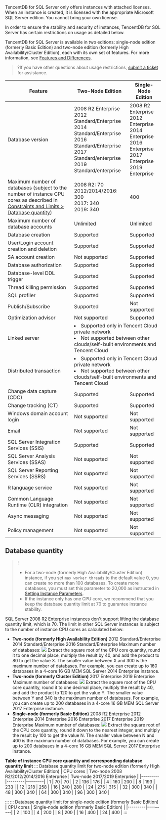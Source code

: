 TencentDB for SQL Server only offers instances with attached licenses. When an instance is created, it is licensed with the appropriate Microsoft SQL Server edition. You cannot bring your own license.

In order to ensure the stability and security of instances, TencentDB for SQL Server has certain restrictions on usage as detailed below.

TencentDB for SQL Server is available in two editions: single-node edition (formerly Basic Edition) and two-node edition (formerly High Availability/Cluster Edition), each with its own set of features. For more information, see [Features and Differences](https://www.tencentcloud.com/document/product/238/46495).
>?If you have other questions about usage restrictions, [submit a ticket](https://console.cloud.tencent.com/workorder/category) for assistance.

<table>
<thead><tr><th>Feature</th><th>Two-Node Edition</th><th>Single-Node Edition</th></tr></thead>
<tbody>
<tr><td>Database version</td><td>2008 R2 Enterprise<br>2012 Standard/Enterprise<br>2014 Standard/Enterprise<br>2016 Standard/Enterprise<br>2017 Standard/enterprise<br>2019 Standard/enterprise</td><td>2008 R2 Enterprise<br>2012 Enterprise<br>2014 Enterprise<br>2016 Enterprise<br>2017 Enterprise<br>2019 Enterprise</td></tr>
<tr><td>Maximum number of databases (subject to the number of instance CPU cores as described in <a href="https://intl.cloud.tencent.com/document/product/238/2021" target="_blank">Constraints and Limits > Database quantity</a>)</td><td>2008 R2: 70<br>2012/2014/2016: 300<br>2017: 340<br>2019: 340</td><td>400</td></tr>
<tr><td>Maximum number of database accounts</td><td>Unlimited</td><td>Unlimited</td></tr>
<tr><td>Database creation</td><td>Supported</td><td>Supported</td></tr>
<tr><td>User/Login account creation and deletion</td><td>Supported</td><td>Supported</td></tr>
<tr><td>SA account creation</td><td>Not supported</td><td>Supported</td></tr>
<tr><td>Database authorization</td><td>Supported</td><td>Supported</td></tr>
<tr><td>Database-level DDL trigger</td><td>Supported</td><td>Supported</td></tr>
<tr><td>Thread killing permission</td><td>Supported</td><td>Supported</td></tr>
<tr><td>SQL profiler</td><td>Supported</td><td>Supported</td></tr>
<tr><td>Publish/Subscribe</td><td>Supported</td><td>Not supported</td></tr>
<tr><td>Optimization advisor</td><td>Not supported</td><td>Supported</td></tr>
<tr><td>Linked server</td><td colspan = "2"><li>Supported only in Tencent Cloud private network<br><li>Not supported between other clouds/self-built environments and Tencent Cloud</td></tr>
<tr><td>Distributed transaction</td><td colspan = "2"><li>Supported only in Tencent Cloud private network<br><li>Not supported between other clouds/self-built environments and Tencent Cloud</td></tr>
<tr><td>Change data capture (CDC)</td><td>Supported</td><td>Supported</td></tr>
<tr><td>Change tracking (CT)</td><td>Supported</td><td>Supported</td></tr>
<tr><td>Windows domain account login</td><td>Not supported</td><td>Not supported</td></tr>
<tr><td>Email</td><td>Not supported</td><td>Not supported</td></tr>
<tr><td>SQL Server Integration Services (SSIS)</td><td>Supported</td><td>Supported</td></tr>
<tr><td>SQL Server Analysis Services (SSAS)</td><td>Not supported</td><td>Not supported</td></tr>
<tr><td>SQL Server Reporting Services (SSRS)</td><td>Not supported</td><td>Not supported</td></tr>
<tr><td>R language service</td><td>Not supported</td><td>Not supported</td></tr>
<tr><td>Common Language Runtime (CLR) integration</td><td>Not supported</td><td>Not supported</td></tr>
<tr><td>Async messaging</td><td>Not supported</td><td>Not supported</td></tr>
<tr><td>Policy management</td><td>Not supported</td><td>Not supported</td></tr>
</tbody></table>	

## Database quantity[](id:SJKSL)
>!
>- For a two-node (formerly High Availability/Cluster Edition) instance, if you set `max worker threads` to the default value 0, you can create no more than 100 databases. To create more databases, you must set this parameter to 20,000 as instructed in [Setting Instance Parameters](https://www.tencentcloud.com/document/product/238/41609).
>- If the instance only has one CPU core, we recommend that you keep the database quantity limit at 70 to guarantee instance stability.
>
SQL Server 2008 R2 Enterprise instances don't support lifting the database quantity limit, which is 70. The limit in other SQL Server instances is subject to the number of instance CPU cores as calculated below:
- **Two-node (formerly High Availability Edition)**
2012 Standard/Enterprise
2014 Standard/Enterprise
2016 Standard/Enterprise
Maximum number of databases:
![](https://qcloudimg.tencent-cloud.cn/raw/f982294bd7bebcf5fdb68e9da01e40d1.jpg)
Extract the square root of the CPU core quantity, round it to one decimal place, multiply the result by 40, and add the product to 80 to get the value X. The smaller value between X and 300 is the maximum number of databases. For example, you can create up to 160 databases in a 4-core 16 GB MEM SQL Server 2014 Enterprise instance.
- **Two-node (formerly Cluster Edition)**
2017 Enterprise
2019 Enterprise
Maximum number of databases:
![](https://qcloudimg.tencent-cloud.cn/raw/6f2eb0ade4f54c3d46da8224a55748e2.jpg)
Extract the square root of the CPU core quantity, round it to one decimal place, multiply the result by 40, and add the product to 120 to get the value Y. The smaller value between Y and 340 is the maximum number of databases. For example, you can create up to 200 databases in a 4-core 16 GB MEM SQL Server 2017 Enterprise instance.
- **Single-node (formerly Basic Edition)**
2008 R2 Enterprise
2012 Enterprise
2014 Enterprise
2016 Enterprise
2017 Enterprise
2019 Enterprise
Maximum number of databases:
![](https://qcloudimg.tencent-cloud.cn/raw/d412fc0b2c1fc12f08046dfc5c3aa546.jpg)
Extract the square root of the CPU core quantity, round it down to the nearest integer, and multiply the result by 100 to get the value N. The smaller value between N and 400 is the maximum number of databases. For example, you can create up to 200 databases in a 4-core 16 GB MEM SQL Server 2017 Enterprise instance.

**Table of instance CPU core quantity and corresponding database quantity limit**
<dx-tabs>
::: Database quantity limit for two-node edition (formerly High Availability/Cluster Edition)
| CPU cores | Two-node 2008 R2/2012/2014/2016 Enterprise | Two-node 2017/2019 Enterprise |
|---------|---------|---------|
| 1 | 70 | 70 |
| 2 | 136 | 176 |
| 4 | 160 | 200 |
| 8 | 193 | 233 |
| 12 | 218 | 258 |
| 16 | 240 | 280 |
| 24 | 275 | 315 |
| 32 | 300 | 340 |
| 48 | 300 | 340 |
| 64 | 300 | 340 |
| 96 | 300 | 340 |

:::
::: Database quantity limit for single-node edition (formerly Basic Edition)
| CPU cores | Single-node edition (formerly Basic Edition) |
|---------|---------|
| 2 | 100 |
| 4 | 200 |
| 8 | 200 |
| 16 | 400 |
| 24 | 400 |
:::
</dx-tabs>

